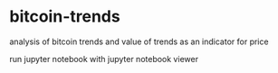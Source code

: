 # bitcoin-trends
analysis of bitcoin trends and value of trends as an indicator for price

run jupyter notebook with jupyter notebook viewer
